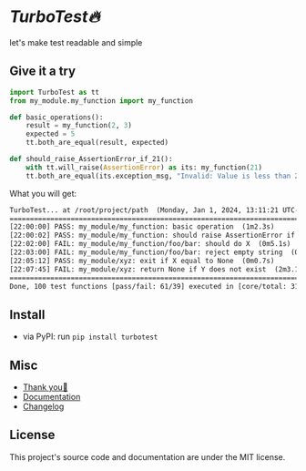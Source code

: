 # *TurboTest🔥*

let's make test readable and simple


## Give it a try

```python
import TurboTest as tt
from my_module.my_function import my_function

def basic_operations():
    result = my_function(2, 3)
    expected = 5
    tt.both_are_equal(result, expected)

def should_raise_AssertionError_if_21():
    with tt.will_raise(AssertionError) as its: my_function(21)
    tt.both_are_equal(its.exception_msg, "Invalid: Value is less than 25.")
```

What you will get:

```txt
TurboTest... at /root/project/path  (Monday, Jan 1, 2024, 13:11:21 UTC-0800)
============================================================================================
[22:00:00] PASS: my_module/my_function: basic operation  (1m2.3s)
[22:00:02] PASS: my_module/my_function: should raise AssertionError if 21  (2m2.1s)
[22:02:00] FAIL: my_module/my_function/foo/bar: should do X  (0m5.1s)
[22:03:00] FAIL: my_module/my_function/foo/bar: reject empty string  (0m0.1s)
[22:05:12] PASS: my_module/xyz: exit if X equal to None  (0m0.7s)
[22:07:45] FAIL: my_module/xyz: return None if Y does not exist  (2m3.1s)
============================================================================================
Done, 100 test functions [pass/fail: 61/39] executed in [core/total: 31m2.0s/37m3.1s] 🔥🔥
```


## Install

- via PyPI: run `pip install turbotest`

## Misc

- [Thank you💙](https://nvfp.github.io/thank-you)
- [Documentation](https://nvfp.github.io/mykit)
- [Changelog](https://nvfp.github.io/mykit/changelog)


## License

This project's source code and documentation are under the MIT license.
